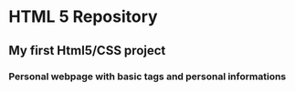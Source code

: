 # HTML 5 Repository
## My first Html5/CSS project
### Personal webpage with basic tags and personal informations

